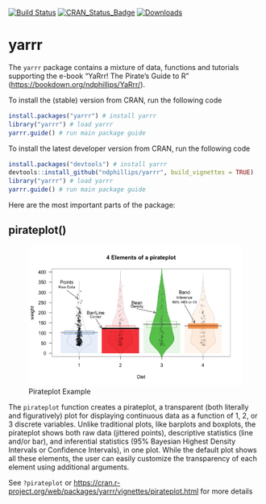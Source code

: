 
<!-- README.md is generated from README.Rmd. Please edit that file -->

[![Build
Status](https://travis-ci.org/ndphillips/yarrr.svg?branch=master)](https://travis-ci.org/ndphillips/yarrr)
[![CRAN_Status_Badge](http://www.r-pkg.org/badges/version/yarrr)](https://CRAN.R-project.org/package=yarrr)
[![Downloads](http://cranlogs.r-pkg.org/badges/yarrr?color=brightgreen)](http://www.r-pkg.org/pkg/yarrr)

# yarrr

The `yarrr` package contains a mixture of data, functions and tutorials
supporting the e-book “YaRrr! The Pirate’s Guide to R”
(<https://bookdown.org/ndphillips/YaRrr/>).

To install the (stable) version from CRAN, run the following code

``` r
install.packages("yarrr") # install yarrr
library("yarrr") # load yarrr
yarrr.guide() # run main package guide
```

To install the latest developer version from CRAN, run the following
code

``` r
install.packages("devtools") # install yarrr
devtools::install_github("ndphillips/yarrr", build_vignettes = TRUE)
library("yarrr") # load yarrr
yarrr.guide() # run main package guide
```

Here are the most important parts of the package:

## pirateplot()

<figure>
<img src="inst/ppelements.png" alt="Pirateplot Example" />
<figcaption aria-hidden="true">Pirateplot Example</figcaption>
</figure>

The `pirateplot` function creates a pirateplot, a transparent (both
literally and figuratively) plot for displaying continuous data as a
function of 1, 2, or 3 discrete variables. Unlike traditional plots,
like barplots and boxplots, the pirateplot shows both raw data (jittered
points), descriptive statistics (line and/or bar), and inferential
statistics (95% Bayesian Highest Density Intervals or Confidence
Intervals), in one plot. While the default plot shows all these
elements, the user can easily customize the transparency of each element
using additional arguments.

See `?pirateplot` or
<https://cran.r-project.org/web/packages/yarrr/vignettes/pirateplot.html>
for more details
